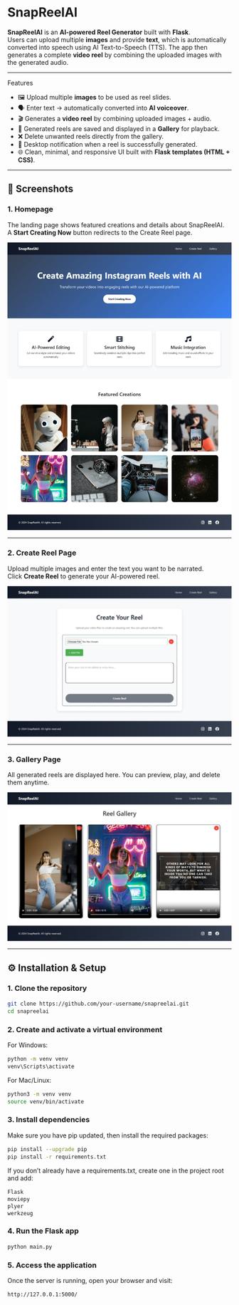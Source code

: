 # SnapReelAI
**SnapReelAI** is an **AI-powered Reel Generator** built with **Flask**.  
Users can upload multiple **images** and provide **text**, which is automatically converted into speech using AI Text-to-Speech (TTS). The app then generates a complete **video reel** by combining the uploaded images with the generated audio.  

---

Features
- 🖼️ Upload multiple **images** to be used as reel slides.  
- 🗣️ Enter text → automatically converted into **AI voiceover**.  
- 🎬 Generates a **video reel** by combining uploaded images + audio.  
- 📂 Generated reels are saved and displayed in a **Gallery** for playback.  
- ❌ Delete unwanted reels directly from the gallery.  
- 🔔 Desktop notification when a reel is successfully generated.  
- 🌐 Clean, minimal, and responsive UI built with **Flask templates (HTML + CSS)**.

---

## 📸 Screenshots

### 1. Homepage  
The landing page shows featured creations and details about SnapReelAI.  
A **Start Creating Now** button redirects to the Create Reel page.  

![Homepage](./screenshots/homePage.jpeg)

---

### 2. Create Reel Page  
Upload multiple images and enter the text you want to be narrated.  
Click **Create Reel** to generate your AI-powered reel.  

![Create Reel](./screenshots/createReelPage.jpeg)

---

### 3. Gallery Page  
All generated reels are displayed here. You can preview, play, and delete them anytime.  

![Gallery](./screenshots/gaLLeryPage.jpeg)

---

## ⚙️ Installation & Setup

### 1. Clone the repository
```bash
git clone https://github.com/your-username/snapreelai.git
cd snapreelai
```

### 2. Create and activate a virtual environment
For Windows:
```bash
python -m venv venv
venv\Scripts\activate
```
For Mac/Linux:
```bash
python3 -m venv venv
source venv/bin/activate
```

### 3. Install dependencies

Make sure you have pip updated, then install the required packages:
```bash
pip install --upgrade pip
pip install -r requirements.txt
```

If you don’t already have a requirements.txt, create one in the project root and add:
```nginx
Flask
moviepy
plyer
werkzeug
```

### 4. Run the Flask app
```bash
python main.py
```

### 5. Access the application

Once the server is running, open your browser and visit:
```bash
http://127.0.0.1:5000/
```